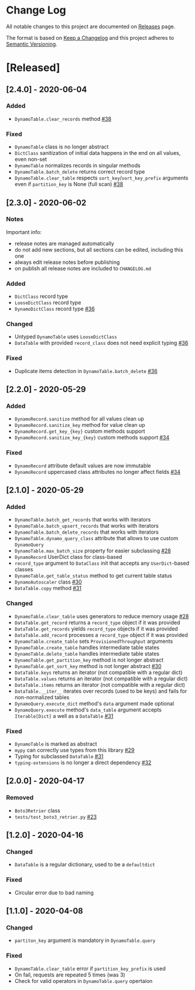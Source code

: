 # Change Log

All notable changes to this project are documented on [Releases](https://github.com/altitudenetworks/dynamoquery/releases) page.
 
The format is based on [Keep a Changelog](http://keepachangelog.com/)
and this project adheres to [Semantic Versioning](http://semver.org/).

# [Released]

## [2.4.0] - 2020-06-04

### Added

- `DynamoTable.clear_records` method [#38](https://github.com/altitudenetworks/dynamoquery/pull/38)

### Fixed

- `DynamoTable` class is no longer abstract
- `DictClass` sanitization of initial data happens in the end on all values, even non-set
- `DynamoTable` normalizes records in singular methods
- `DynamoTable.batch_delete` returns correct record type
- `DynamoTable.clear_table` respects `sort_key`/`sort_key_prefix` arguments even if `partition_key` is None (full scan) [#38](https://github.com/altitudenetworks/dynamoquery/pull/38)

## [2.3.0] - 2020-06-02

### Notes

Important info:
- release notes are managed automatically
- do not add new sections, but all sections can be edited, including this one
- always edit release notes before publishing
- on publish all release notes are included to `CHANGELOG.md`

### Added

- `DictClass` record type
- `LooseDictClass` record type
- `DynamoDictClass` record type [#36](https://github.com/altitudenetworks/dynamoquery/pull/36)

### Changed

- Untyped `DynamoTable` uses `LooseDictClass`
- `DataTable` with provided `record_class` does not need explicit typing [#36](https://github.com/altitudenetworks/dynamoquery/pull/36)

### Fixed

- Duplicate items detection in `DynamoTable.batch_delete` [#36](https://github.com/altitudenetworks/dynamoquery/pull/36)

## [2.2.0] - 2020-05-29

### Added

- `DynamoRecord.sanitize` method for all values clean up
- `DynamoRecord.sanitize_key` method for value clean up
- `DynamoRecord.get_key_{key}` custom methods support
- `DynamoRecord.sanitize_key_{key}` custom methods support [#34](https://github.com/altitudenetworks/dynamoquery/pull/34)

### Fixed

- `DynamoRecord` attribute default values are now immutable
- `DynamoRecord` uppercased class attributes no longer affect fields [#34](https://github.com/altitudenetworks/dynamoquery/pull/34)

## [2.1.0] - 2020-05-29

### Added

- `DynamoTable.batch_get_records` that works with iterators
- `DynamoTable.batch_upsert_records` that works with iterators
- `DynamoTable.batch_delete_records` that works with iterators
- `DynamoTable.dynamo_query_class` attribute that allows to use custom `DynamoQuery`
- `DynamoTable.max_batch_size` property for easier subclassing [#28](https://github.com/altitudenetworks/dynamoquery/pull/28)
- `DynamoRecord` UserDict class for class-based
- `record_type` argument to `DataClass` init that accepts any `UserDict`-based classes
- `DynamoTable.get_table_status` method to get current table status
- `DynamoAutoscaler` class [#30](https://github.com/altitudenetworks/dynamoquery/pull/30)
- `DataTable.copy` method [#31](https://github.com/altitudenetworks/dynamoquery/pull/31)

### Changed

- `DynamoTable.clear_table` uses generators to reduce memory usage [#28](https://github.com/altitudenetworks/dynamoquery/pull/28)
- `DataTable.get_record` returns a `record_type` object if it was provided
- `DataTable.get_records` yields `record_type` objects if it was provided
- `DataTable.add_record` processes a `record_type` object if it was provided
- `DynamoTable.create_table` sets `ProvisionedThroughput` arguments
- `DynamoTable.create_table` handles intermediate table states
- `DynamoTable.delete_table` handles intermediate table states
- `DynamoTable.get_partition_key` method is not longer abstract
- `DynamoTable.get_sort_key` method is not longer abstract [#30](https://github.com/altitudenetworks/dynamoquery/pull/30)
- `DataTable.keys` returns an iterator (not compatible with a regular dict)
- `DataTable.values` returns an iterator (not compatible with a regular dict)
- `DataTable.items` returns an iterator (not compatible with a regular dict)
- `DataTable.__iter__` iterates over records (used to be keys) and fails for non-normalized tables
- `DynamoQuery.execute_dict` method's `data` argument made optional
- `DynamoQuery.execute` method's `data_table` argument accepts `Iterable[Dict]` a well as a `DataTable` [#31](https://github.com/altitudenetworks/dynamoquery/pull/31)

### Fixed

- `DynamoTable` is marked as abstract
- `mypy` can correctly use types from this library [#29](https://github.com/altitudenetworks/dynamoquery/pull/29)
- Typing for subclassed `DataTable` [#31](https://github.com/altitudenetworks/dynamoquery/pull/31)
- `typing-extensions` is no longer a direct dependency [#32](https://github.com/altitudenetworks/dynamoquery/pull/32)

## [2.0.0] - 2020-04-17

### Removed

- `Boto3Retrier` class
- `tests/test_boto3_retrier.py` [#23](https://github.com/altitudenetworks/dynamoquery/pull/23)

## [1.2.0] - 2020-04-16

### Changed

- `DataTable` is a regular dictionary, used to be a `defaultdict`

### Fixed

- Circular error due to bad naming

## [1.1.0] - 2020-04-08

### Changed

- `partiton_key` argument is mandatory in `DynamoTable.query`

### Fixed

- `DynamoTable.clear_table` error if `partition_key_prefix` is used
- On fail, requests are repeated 5 times (was 3)
- Check for valid operators in `DynamoTable.query` opertaion